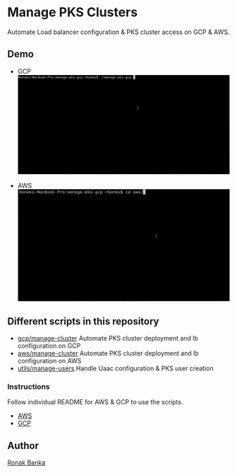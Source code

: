 # Manage PKS Clusters

Automate Load balancer configuration & PKS cluster access on GCP & AWS.

## Demo
* GCP
![](images/manage-pks-gcp.gif)

* AWS
![](images/manage-pks-aws.gif)

## Different scripts in this repository
* [gcp/manage-cluster](gcp/manage-cluster) Automate PKS cluster deployment and lb configuration on GCP
* [aws/manage-cluster](aws/manage-cluster) Automate PKS cluster deployment and lb configuration on AWS
* [utils/manage-users](utils/manage-users) Handle Uaac configuration & PKS user creation

### Instructions
Follow individual README for AWS & GCP to use the scripts.
* [AWS](aws/README.md)
* [GCP](gcp/README.md)

## Author
[Ronak Banka](https://github.com/ronakbanka)
